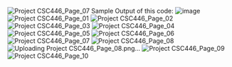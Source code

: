 ![Project CSC446_Page_07](https://github.com/nami773/LoadBalancerProject/assets/128548019/ffaef1e2-1591-4252-aeae-35b667e8fd7c)
Sample Output of this code:
![image](https://github.com/nami773/LoadBalancerProject/assets/128548019/b2b582af-01bc-4e26-ad7e-320539f00056)
![Project CSC446_Page_01](https://github.com/nami773/LoadBalancerProject/assets/128548019/449191fd-b443-429b-9d9f-8391b820ff9a)
![Project CSC446_Page_02](https://github.com/nami773/LoadBalancerProject/assets/128548019/6ff9599d-c60f-462f-8595-8c653e09c29a)
![Project CSC446_Page_03](https://github.com/nami773/LoadBalancerProject/assets/128548019/6accef31-c7fe-40d2-8bd6-220e6a245d7e)
![Project CSC446_Page_04](https://github.com/nami773/LoadBalancerProject/assets/128548019/c1c44acb-94a7-4e03-a1c7-e8451710ca24)
![Project CSC446_Page_05](https://github.com/nami773/LoadBalancerProject/assets/128548019/24f59a3c-8e9a-4a05-a5dd-b69a2e0510a4)
![Project CSC446_Page_06](https://github.com/nami773/LoadBalancerProject/assets/128548019/98c55fca-0807-4e0c-9202-677888551b59)
![Project CSC446_Page_07](https://github.com/nami773/LoadBalancerProject/assets/128548019/be5bf811-733d-4838-aa32-03f2f26c9c63)
![Project CSC446_Page_08](https://github.com/nami773/LoadBalancerProject/assets/128548019/bbbc7f13-e77c-4b63-9577-c90c9bb8561c)![Uploading Project CSC446_Page_08.png…]()
![Project CSC446_Page_09](https://github.com/nami773/LoadBalancerProject/assets/128548019/9051a1ac-0330-4b24-8363-c0b25d3dd5c6)
![Project CSC446_Page_10](https://github.com/nami773/LoadBalancerProject/assets/128548019/b0fbc515-a5e9-4f70-89d6-8bde8ce58e92)

